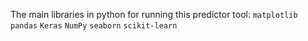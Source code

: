 The main libraries in python for running this predictor tool:
```matplotlib```
```pandas```
```Keras```
```NumPy```
```seaborn```
```scikit-learn```
